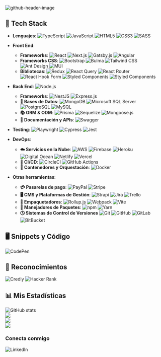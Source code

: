 <!--
Generador de header: https://leviarista.github.io/github-profile-header-generator/
-->
![github-header-image](https://github.com/isc-joserodriguez/isc-joserodriguez/assets/26130533/a91221ba-88c7-4da9-9e17-4663e3de8b15)

## 🔧 Tech Stack
- **Lenguajes**:
![TypeScript](https://img.shields.io/badge/TypeScript-3178C6.svg?style=flat&logo=TypeScript&logoColor=white)
![JavaScript](https://img.shields.io/badge/JavaScript-FCEF40.svg?style=flat&logo=JavaScript&logoColor=black)
![HTML5](https://img.shields.io/badge/HTML5-E34F26.svg?style=flat&logo=HTML5&logoColor=white)
![CSS3](https://img.shields.io/badge/CSS3-1572B6.svg?style=flat&logo=CSS3&logoColor=white)
![SASS](https://img.shields.io/badge/Sass-CC6699.svg?style=flat&logo=Sass&logoColor=white)
  
- **Front End**:
  - **Frameworks**: 
    ![React](https://img.shields.io/badge/React-61DAFB.svg?style=flat&logo=React&logoColor=black)
    ![Next.js](https://img.shields.io/badge/Next.js-000000.svg?style=flat&logo=nextdotjs&logoColor=white)
    ![Gatsby.js](https://img.shields.io/badge/Gatsby-663399.svg?style=flat&logo=Gatsby&logoColor=white)
    ![Angular](https://img.shields.io/badge/Angular-E0234E.svg?style=flat&logo=Angular&logoColor=white)
  - **Frameworks CSS**:
    ![Bootstrap](https://img.shields.io/badge/Bootstrap-7952B3.svg?style=flat&logo=Bootstrap&logoColor=white)
    ![Bulma](https://img.shields.io/badge/Bulma-00D1B2.svg?style=flat&logo=Bulma&logoColor=white)
    ![Tailwind CSS](https://img.shields.io/badge/Tailwind%20CSS-06B6D4.svg?style=flat&logo=Tailwind-CSS&logoColor=white)
    ![Ant Design](https://img.shields.io/badge/Ant%20Design-0170FE.svg?style=flat&logo=Ant-Design&logoColor=white)
    ![MUI](https://img.shields.io/badge/MUI-007FFF.svg?style=flat&logo=MUI&logoColor=white)
  - **Bibliotecas**:
    ![Redux](https://img.shields.io/badge/Redux-764ABC.svg?style=flat&logo=Redux&logoColor=white)
    ![React Query](https://img.shields.io/badge/React%20Query-FF4154.svg?style=flat&logo=React-Query&logoColor=white)
    ![React Router](https://img.shields.io/badge/React%20Router-CA4245.svg?style=flat&logo=React-Router&logoColor=white)
    ![React Hook Form](https://img.shields.io/badge/React%20Hook%20Form-EC5990.svg?style=flat&logo=React-Hook-Form&logoColor=white)
    ![Styled Components](https://img.shields.io/badge/styledcomponents-DB7093.svg?style=flat&logo=styled-components&logoColor=white)
    ![Styled Components](https://img.shields.io/badge/Storybook-FF4785.svg?style=flat&logo=Storybook&logoColor=white)
    
- **Back End**:
![Node.js](https://img.shields.io/badge/Node.js-339933.svg?style=flat&logo=nodedotjs&logoColor=white)
  - **Frameworks**:
    ![NestJS](https://img.shields.io/badge/NestJS-E0234E.svg?style=flat&logo=NestJS&logoColor=white)
    ![Express.js](https://img.shields.io/badge/Express-000000.svg?style=flat&logo=Express&logoColor=white)
  - **💾 Bases de Datos**:
    ![MongoDB](https://img.shields.io/badge/MongoDB-47A248.svg?style=flat&logo=MongoDB&logoColor=white)
    ![Microsoft SQL Server](https://img.shields.io/badge/Microsoft%20SQL%20Server-CC2927.svg?style=flat&logo=Microsoft-SQL-Server&logoColor=white)
    ![PostgreSQL](https://img.shields.io/badge/PostgreSQL-4169E1.svg?style=flat&logo=PostgreSQL&logoColor=white)
    ![MySQL](https://img.shields.io/badge/MySQL-4479A1.svg?style=flat&logo=MySQL&logoColor=white)
  - **📚 ORM & ODM**:
    ![Prisma](https://img.shields.io/badge/Prisma-2D3748.svg?style=flat&logo=Prisma&logoColor=white)
    ![Sequelize](https://img.shields.io/badge/Sequelize-52B0E7.svg?style=flat&logo=Sequelize&logoColor=white)
    ![Mongoose.js](https://img.shields.io/badge/Mongoose-880000.svg?style=flat&logo=Mongoose&logoColor=white)
  - **📝 Documentación y APIs**:
    ![Swagger](https://img.shields.io/badge/Swagger-339933.svg?style=flat&logo=Swagger&logoColor=white)

- **Testing**:
![Playwright](https://img.shields.io/badge/Playwright-2EAD33.svg?style=flat&logo=Playwright&logoColor=white)
![Cypress](https://img.shields.io/badge/Cypress-17202C.svg?style=flat&logo=Cypress&logoColor=white)
![Jest](https://img.shields.io/badge/Jest-C21325.svg?style=flat&logo=Jest&logoColor=white)

- **DevOps**:
  - **☁️ Servicios en la Nube**:
    ![AWS](https://img.shields.io/badge/Amazon%20AWS-232F3E.svg?style=flat&logo=Amazon-AWS&logoColor=white)
    ![Firebase](https://img.shields.io/badge/Firebase-2088FF.svg?style=flat&logo=Firebase&logoColor=yellow)
    ![Heroku](https://img.shields.io/badge/Heroku-430098.svg?style=flat&logo=Heroku&logoColor=white)
    ![Digital Ocean](https://img.shields.io/badge/DigitalOcean-0080FF.svg?style=flat&logo=DigitalOcean&logoColor=white)
    ![Netlify](https://img.shields.io/badge/Netlify-00C7B7.svg?style=flat&logo=Netlify&logoColor=white)
    ![Vercel](https://img.shields.io/badge/Vercel-000000.svg?style=flat&logo=Vercel&logoColor=white)
  - **🔬 CI/CD**:
    ![CircleCI](https://img.shields.io/badge/CircleCI-343434.svg?style=flat&logo=CircleCI&logoColor=white)
    ![GitHub Actions](https://img.shields.io/badge/GitHub%20Actions-2088FF.svg?style=flat&logo=GitHub-Actions&logoColor=white)
  - **🐳 Contenedores y Orquestación**:
    ![Docker](https://img.shields.io/badge/Docker-2496ED.svg?style=flat&logo=Docker&logoColor=white)

- **Otras herramientas**:
  - **💳 Pasarelas de pago**:
    ![PayPal](https://img.shields.io/badge/PayPal-003087.svg?style=flat&logo=PayPal&logoColor=white)
    ![Stripe](https://img.shields.io/badge/Stripe-7A1FA2.svg?style=flat&logo=Stripe&logoColor=white)   
  - **🖥️ CMS y Plataformas de Gestión**:
    ![Strapi](https://img.shields.io/badge/Strapi-4945FF.svg?style=flat&logo=Strapi&logoColor=white)
    ![Jira](https://img.shields.io/badge/Jira-0052CC.svg?style=flat&logo=Jira&logoColor=white)
    ![Trello](https://img.shields.io/badge/Trello-0052CC.svg?style=flat&logo=Trello&logoColor=white)
  - **🚀 Empaquetadores**:
    ![Rollup.js](https://img.shields.io/badge/rollup.js-EC4A3F.svg?style=flat&logo=rollupdotjs&logoColor=white)
    ![Webpack](https://img.shields.io/badge/Webpack-8DD6F9.svg?style=flat&logo=Webpack&logoColor=black)
    ![Vite](https://img.shields.io/badge/Vite-646CFF.svg?style=flat&logo=Vite&logoColor=white)
  - **🧰 Manejadores de Paquetes**:
    ![npm](https://img.shields.io/badge/npm-CB3837.svg?style=flat&logo=npm&logoColor=white)
    ![Yarn](https://img.shields.io/badge/Yarn-2C8EBB.svg?style=flat&logo=Yarn&logoColor=white)
  - **🕓 Sistemas de Control de Versiones**
    ![Git](https://img.shields.io/badge/Git-F05032.svg?style=flat&logo=Git&logoColor=white)
    ![GitHub](https://img.shields.io/badge/GitHub-181717.svg?style=flat&logo=GitHub&logoColor=white)
    ![GitLab](https://img.shields.io/badge/GitLab-FC6D26.svg?style=flat&logo=GitLab&logoColor=white)
    ![BitBucket](https://img.shields.io/badge/Bitbucket-0052CC.svg?style=flat&logo=Bitbucket&logoColor=white)

## 🖥 Snippets y Código
![CodePen](https://img.shields.io/badge/CodePen-000000.svg?style=flat&logo=CodePen&logoColor=white)

## 🏅 Reconocimientos
![Credly](https://img.shields.io/badge/Credly-FF6B00.svg?style=flat&logo=Credly&logoColor=white)
![Hacker Rank](https://img.shields.io/badge/HackerRank-00EA64.svg?style=flat&logo=HackerRank&logoColor=white)

## 📊 Mis Estadísticas
![GitHub stats](https://github-readme-stats.vercel.app/api?username=isc-joserodriguez&theme=react&hide_border=false&include_all_commits=true&count_private=true)<br/>
![](https://github-readme-streak-stats.herokuapp.com/?user=isc-joserodriguez&theme=react)<br/>
![](https://github-readme-stats.vercel.app/api/top-langs/?username=isc-joserodriguez&theme=react&hide_border=false&include_all_commits=true&count_private=true&layout=compact)<br/>
![](https://github-readme-stats.vercel.app/api/wakatime?username=isc_joserodriguez&theme=react&layout=compact&v=2)


### Conecta conmigo
![LinkedIn](https://img.shields.io/badge/LinkedIn-0A66C2.svg?style=flat&logo=LinkedIn&logoColor=white)
